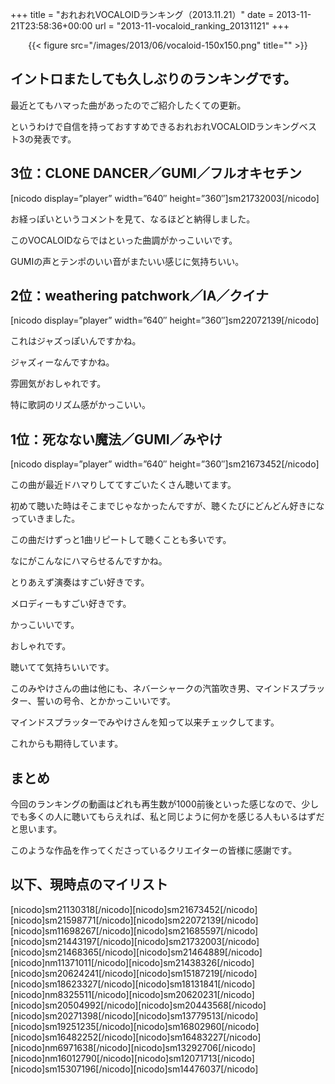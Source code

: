 +++
title = "おれおれVOCALOIDランキング（2013.11.21）"
date = 2013-11-21T23:58:36+00:00
url = "2013-11-vocaloid_ranking_20131121"
+++

</p> <div style="text-align: center;">
  {{< figure src="/images/2013/06/vocaloid-150x150.png" title="" >}}
</div></a>

## イントロまたしても久しぶりのランキングです。

最近とてもハマった曲があったのでご紹介したくての更新。

というわけで自信を持っておすすめできるおれおれVOCALOIDランキングベスト3の発表です。

## 3位：CLONE DANCER／GUMI／フルオキセチン

[nicodo display=&#8221;player&#8221; width=&#8221;640&#8243; height=&#8221;360&#8243;]sm21732003[/nicodo]

お経っぽいというコメントを見て、なるほどと納得しました。

このVOCALOIDならではといった曲調がかっこいいです。

GUMIの声とテンポのいい音がまたいい感じに気持ちいい。

## 2位：weathering patchwork／IA／クイナ

[nicodo display=&#8221;player&#8221; width=&#8221;640&#8243; height=&#8221;360&#8243;]sm22072139[/nicodo]

これはジャズっぽいんですかね。

ジャズィーなんですかね。

雰囲気がおしゃれです。

特に歌詞のリズム感がかっこいい。

## 1位：死なない魔法／GUMI／みやけ

[nicodo display=&#8221;player&#8221; width=&#8221;640&#8243; height=&#8221;360&#8243;]sm21673452[/nicodo]

この曲が最近ドハマりしててすごいたくさん聴いてます。

初めて聴いた時はそこまでじゃなかったんですが、聴くたびにどんどん好きになっていきました。

この曲だけずっと1曲リピートして聴くことも多いです。

なにがこんなにハマらせるんですかね。

とりあえず演奏はすごい好きです。

メロディーもすごい好きです。

かっこいいです。

おしゃれです。

聴いてて気持ちいいです。

このみやけさんの曲は他にも、ネバーシャークの汽笛吹き男、マインドスプラッター、誓いの号令、とかかっこいいです。

マインドスプラッターでみやけさんを知って以来チェックしてます。

これからも期待しています。

## まとめ

今回のランキングの動画はどれも再生数が1000前後といった感じなので、少しでも多くの人に聴いてもらえれば、私と同じように何かを感じる人もいるはずだと思います。

このような作品を作ってくださっているクリエイターの皆様に感謝です。

## 以下、現時点のマイリスト

\[nicodo]sm21130318[/nicodo\]\[nicodo\]sm21673452\[/nicodo\]\[nicodo\]sm21598771\[/nicodo\]\[nicodo\]sm22072139\[/nicodo\]\[nicodo\]sm11698267\[/nicodo\]\[nicodo\]sm21685597\[/nicodo\]\[nicodo\]sm21443197\[/nicodo\]\[nicodo\]sm21732003\[/nicodo\]\[nicodo\]sm21468365\[/nicodo\]\[nicodo\]sm21464889\[/nicodo\]\[nicodo\]nm11371011\[/nicodo\]\[nicodo\]sm21438326\[/nicodo\]\[nicodo\]sm20624241\[/nicodo\]\[nicodo\]sm15187219\[/nicodo\]\[nicodo\]sm18623327\[/nicodo\]\[nicodo\]sm18131841\[/nicodo\]\[nicodo\]nm8325511\[/nicodo\]\[nicodo\]sm20620231\[/nicodo\]\[nicodo\]sm20504992\[/nicodo\]\[nicodo\]sm20443568\[/nicodo\]\[nicodo\]sm20271398\[/nicodo\]\[nicodo\]sm13779513\[/nicodo\]\[nicodo\]sm19251235\[/nicodo\]\[nicodo\]sm16802960\[/nicodo\]\[nicodo\]sm16482252\[/nicodo\]\[nicodo\]sm16483227\[/nicodo\]\[nicodo\]nm6971638\[/nicodo\]\[nicodo\]sm13292706\[/nicodo\]\[nicodo\]nm16012790\[/nicodo\]\[nicodo\]sm12071713\[/nicodo\]\[nicodo\]sm15307196\[/nicodo\]\[nicodo\]sm14476037[/nicodo]
